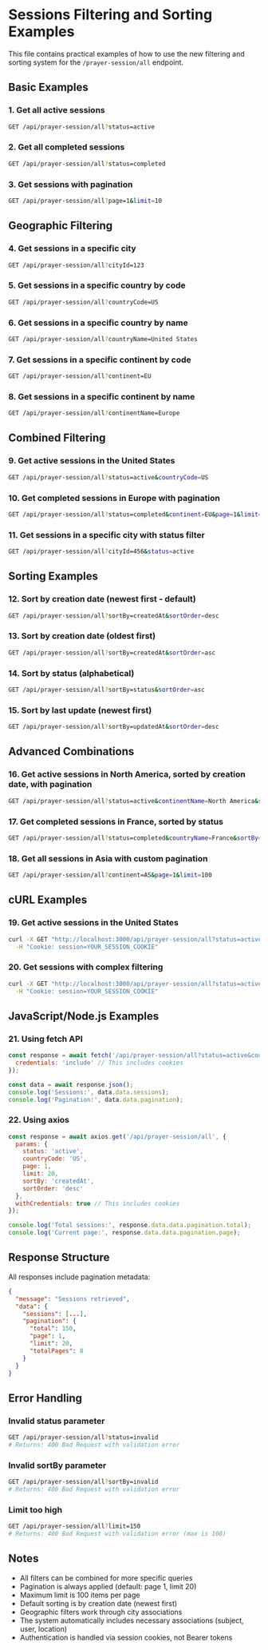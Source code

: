 # Sessions Filtering and Sorting Examples

This file contains practical examples of how to use the new filtering and sorting system for the `/prayer-session/all` endpoint.

## Basic Examples

### 1. Get all active sessions
```bash
GET /api/prayer-session/all?status=active
```

### 2. Get all completed sessions
```bash
GET /api/prayer-session/all?status=completed
```

### 3. Get sessions with pagination
```bash
GET /api/prayer-session/all?page=1&limit=10
```

## Geographic Filtering

### 4. Get sessions in a specific city
```bash
GET /api/prayer-session/all?cityId=123
```

### 5. Get sessions in a specific country by code
```bash
GET /api/prayer-session/all?countryCode=US
```

### 6. Get sessions in a specific country by name
```bash
GET /api/prayer-session/all?countryName=United States
```

### 7. Get sessions in a specific continent by code
```bash
GET /api/prayer-session/all?continent=EU
```

### 8. Get sessions in a specific continent by name
```bash
GET /api/prayer-session/all?continentName=Europe
```

## Combined Filtering

### 9. Get active sessions in the United States
```bash
GET /api/prayer-session/all?status=active&countryCode=US
```

### 10. Get completed sessions in Europe with pagination
```bash
GET /api/prayer-session/all?status=completed&continent=EU&page=1&limit=25
```

### 11. Get sessions in a specific city with status filter
```bash
GET /api/prayer-session/all?cityId=456&status=active
```

## Sorting Examples

### 12. Sort by creation date (newest first - default)
```bash
GET /api/prayer-session/all?sortBy=createdAt&sortOrder=desc
```

### 13. Sort by creation date (oldest first)
```bash
GET /api/prayer-session/all?sortBy=createdAt&sortOrder=asc
```

### 14. Sort by status (alphabetical)
```bash
GET /api/prayer-session/all?sortBy=status&sortOrder=asc
```

### 15. Sort by last update (newest first)
```bash
GET /api/prayer-session/all?sortBy=updatedAt&sortOrder=desc
```

## Advanced Combinations

### 16. Get active sessions in North America, sorted by creation date, with pagination
```bash
GET /api/prayer-session/all?status=active&continentName=North America&sortBy=createdAt&sortOrder=desc&page=2&limit=50
```

### 17. Get completed sessions in France, sorted by status
```bash
GET /api/prayer-session/all?status=completed&countryName=France&sortBy=status&sortOrder=asc
```

### 18. Get all sessions in Asia with custom pagination
```bash
GET /api/prayer-session/all?continent=AS&page=1&limit=100
```

## cURL Examples

### 19. Get active sessions in the United States
```bash
curl -X GET "http://localhost:3000/api/prayer-session/all?status=active&countryCode=US" \
  -H "Cookie: session=YOUR_SESSION_COOKIE"
```

### 20. Get sessions with complex filtering
```bash
curl -X GET "http://localhost:3000/api/prayer-session/all?status=active&continent=EU&sortBy=createdAt&sortOrder=desc&page=1&limit=25" \
  -H "Cookie: session=YOUR_SESSION_COOKIE"
```

## JavaScript/Node.js Examples

### 21. Using fetch API
```javascript
const response = await fetch('/api/prayer-session/all?status=active&countryCode=US&page=1&limit=20', {
  credentials: 'include' // This includes cookies
});

const data = await response.json();
console.log('Sessions:', data.data.sessions);
console.log('Pagination:', data.data.pagination);
```

### 22. Using axios
```javascript
const response = await axios.get('/api/prayer-session/all', {
  params: {
    status: 'active',
    countryCode: 'US',
    page: 1,
    limit: 20,
    sortBy: 'createdAt',
    sortOrder: 'desc'
  },
  withCredentials: true // This includes cookies
});

console.log('Total sessions:', response.data.data.pagination.total);
console.log('Current page:', response.data.data.pagination.page);
```

## Response Structure

All responses include pagination metadata:

```json
{
  "message": "Sessions retrieved",
  "data": {
    "sessions": [...],
    "pagination": {
      "total": 150,
      "page": 1,
      "limit": 20,
      "totalPages": 8
    }
  }
}
```

## Error Handling

### Invalid status parameter
```bash
GET /api/prayer-session/all?status=invalid
# Returns: 400 Bad Request with validation error
```

### Invalid sortBy parameter
```bash
GET /api/prayer-session/all?sortBy=invalid
# Returns: 400 Bad Request with validation error
```

### Limit too high
```bash
GET /api/prayer-session/all?limit=150
# Returns: 400 Bad Request with validation error (max is 100)
```

## Notes

- All filters can be combined for more specific queries
- Pagination is always applied (default: page 1, limit 20)
- Maximum limit is 100 items per page
- Default sorting is by creation date (newest first)
- Geographic filters work through city associations
- The system automatically includes necessary associations (subject, user, location)
- Authentication is handled via session cookies, not Bearer tokens
